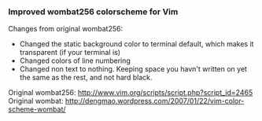 ### Improved wombat256 colorscheme for Vim

Changes from original wombat256:
* Changed the static background color to terminal default, which makes it transparent (if your terminal is)
* Changed colors of line numbering
* Changed non text to nothing. Keeping space you havn't written on yet the same as the rest, and not hard black.

Original wombat256: http://www.vim.org/scripts/script.php?script_id=2465
Original wombat: http://dengmao.wordpress.com/2007/01/22/vim-color-scheme-wombat/